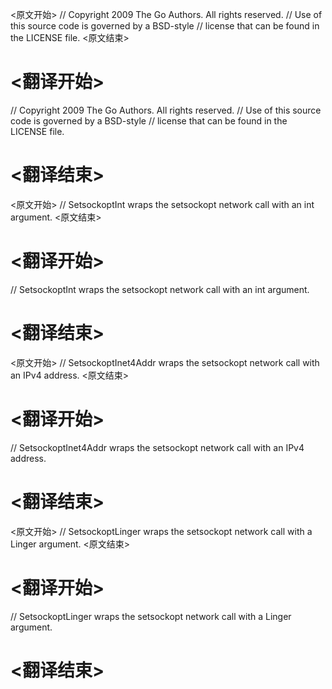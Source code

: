 
<原文开始>
// Copyright 2009 The Go Authors. All rights reserved.
// Use of this source code is governed by a BSD-style
// license that can be found in the LICENSE file.
<原文结束>

# <翻译开始>
// Copyright 2009 The Go Authors. All rights reserved.
// Use of this source code is governed by a BSD-style
// license that can be found in the LICENSE file.
# <翻译结束>


<原文开始>
// SetsockoptInt wraps the setsockopt network call with an int argument.
<原文结束>

# <翻译开始>
// SetsockoptInt wraps the setsockopt network call with an int argument.
# <翻译结束>


<原文开始>
// SetsockoptInet4Addr wraps the setsockopt network call with an IPv4 address.
<原文结束>

# <翻译开始>
// SetsockoptInet4Addr wraps the setsockopt network call with an IPv4 address.
# <翻译结束>


<原文开始>
// SetsockoptLinger wraps the setsockopt network call with a Linger argument.
<原文结束>

# <翻译开始>
// SetsockoptLinger wraps the setsockopt network call with a Linger argument.
# <翻译结束>

